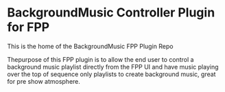 # BackgroundMusic Controller Plugin for FPP

This is the home of the BackgroundMusic FPP Plugin Repo

Thepurpose of this FPP plugin is to allow the end user to control a background music playlist directly from the FPP UI and have music playing over the top of sequence only playlists to create background music, great for pre show atmosphere.